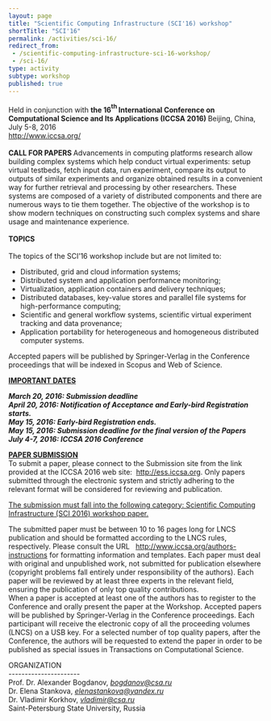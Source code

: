 ```yaml
---
layout: page
title: "Scientific Computing Infrastructure (SCI'16) workshop"
shortTitle: "SCI'16"
permalink: /activities/sci-16/
redirect_from:
 - /scientific-computing-infrastructure-sci-16-workshop/
 - /sci-16/
type: activity
subtype: workshop
published: true
---
```


<p> <span style="">Held in conjunction with </span><span style=" font-weight: bold;">the 16</span><span style="font-size: 9pt;  font-weight: bold; vertical-align: 6pt;">th </span><span style=" font-weight: bold;">International Conference on Computational Science and Its Applications (ICCSA 2016) </span><span style="">Beijing, China, July 5-8, 2016<br /> </span><a href="http://www.iccsa.org/">http://www.iccsa.org/</a></span><br /><br /> <span style=" font-weight: bold;">CALL FOR PAPERS </span> <span style="">Advancements in computing platforms research allow building complex systems which help conduct virtual experiments: setup virtual testbeds, fetch input data, run experiment, compare its output to outputs of similar experiments and organize obtained results in a convenient way for further retrieval and processing by other researchers. These systems are composed of a variety of distributed components and there are numerous ways to tie them together. The objective of the workshop is to show modern techniques on constructing such complex systems and share usage and maintenance experience. </span><br /><br /> <span style=" font-weight: bold;">TOPICS </span><br /><br /> <span style="">The topics of the SCI’16 workshop include but are not limited to: </span></p>
<ul>
	<li>Distributed, grid and cloud information systems;</li>
	<li>Distributed system and application performance monitoring;</li>
	<li>Virtualization, application containers and delivery techniques;</li>
	<li>Distributed databases, key-value stores and parallel file systems for high-performance computing;</li>
	<li>Scientific and general workflow systems, scientific virtual experiment tracking and data provenance;</li>
	<li>Application portability for heterogeneous and homogeneous distributed computer systems.</li>
</ul>
<p>Accepted papers will be published by Springer-Verlag in the Conference proceedings that will be indexed in Scopus and Web of Science.</p>
<p><span style=" font-weight: bold;"><span style=" font-weight: bold;"><span style=""><strong><span style="text-decoration: underline;">IMPORTANT DATES</span></strong></span></span></span>
<p><span style=" font-weight: bold; font-style: italic;"><span style=" font-weight: bold; font-style: italic;">March 20, 2016</span>: <span style=" font-weight: bold; font-style: italic;">Submission deadline</span><br /><strong>April 20, 2016</strong>: Notification of Acceptance and Early-bird Registration starts.&nbsp;<br /><strong>May 15, 2016: Early-bird Registration ends.&nbsp;</strong><br /><strong>May 15, 2016: Submission deadline for the final version of the Papers&nbsp;</strong><br /><strong>July 4-7, 2016: ICCSA 2016 Conference</strong> </span></p>
<p><span style=""><strong><span style="text-decoration: underline;">PAPER SUBMISSION</span></strong><br /> To submit a paper, please connect to the Submission site from the link provided at the ICCSA 2016 web site: &nbsp;<a href="http://ess.iccsa.org" target="_BLANK">http://ess.iccsa.org</a>. Only papers submitted through the electronic system and strictly adhering to the relevant format will be considered for reviewing and publication.</span></p>
<p><span style="text-decoration: underline;"><span style="">The submission must fall into the following category: Scientific Computing Infrastructure (SCI 2016) workshop paper.</span></span></p>
<p><span style="">The submitted paper must be between 10 to 16 pages long for LNCS publication and should be formatted according to the LNCS rules, respectively. Please consult the URL &nbsp; <a href="http://www.iccsa.org/authors-instructions" target="_BLANK"> </a><a href="http://www.iccsa.org/authors-instructions">http://www.iccsa.org/authors-instructions</a> for formatting information and templates. Each paper must deal with original and unpublished work, not submitted for publication elsewhere (copyright problems fall entirely under responsibility of the authors). Each paper will be reviewed by at least three experts in the relevant field, ensuring the publication of only top quality contributions.<br /> When a paper is accepted at least one of the authors has to register to the Conference and orally present the paper at the Workshop. Accepted papers will be published by Springer-Verlag in the Conference proceedings. Each participant will receive the electronic copy of all the proceeding volumes (LNCS) on a USB key. For a selected number of top quality papers, after the Conference, the authors will be requested to extend the paper in order to be published as special issues in Transactions on Computational Science.</span></p>
<p><span style="">ORGANIZATION<br /> ----------------------<br /> Prof. Dr. Alexander Bogdanov, </span><span style=" font-style: italic;"><a href="mailto:bogdanov@csa.ru">bogdanov@csa.ru</a></span><span style=" font-style: italic;"><br /></span><span style="">Dr. Elena Stankova, </span><span style=" font-style: italic;"><a href="mailto:elenastankova@yandex.ru">elenastankova@yandex.ru</a></span><span style=" font-style: italic;"><br /></span><span style="">Dr. Vladimir Korkhov, </span><span style=" font-style: italic;"><a href="mailto:vladimir@csa.ru">vladimir@csa.ru</a></span><span style=" font-style: italic;"><br /></span><span style="">Saint-Petersburg State University, Russia </span><br /><br /></p>
